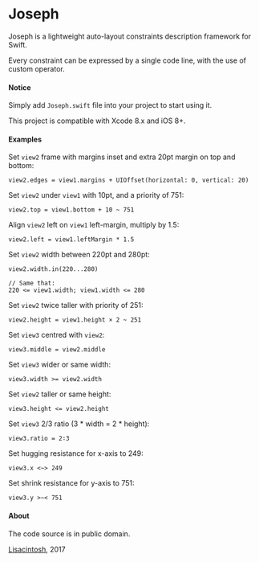 Joseph
======

Joseph is a lightweight auto-layout constraints description framework for Swift.

Every constraint can be expressed by a single code line, with the use of custom operator.

#### Notice

Simply add `Joseph.swift` file into your project to start using it.

This project is compatible with Xcode 8.x and iOS 8+.

#### Examples

Set `view2` frame with margins inset and extra 20pt margin on top and bottom:

```
view2.edges = view1.margins + UIOffset(horizontal: 0, vertical: 20)

```

Set `view2` under `view1` with 10pt, and a priority of 751:

```
view2.top = view1.bottom + 10 ~ 751

```

Align `view2` left on `view1` left-margin, multiply by 1.5:

```
view2.left = view1.leftMargin * 1.5

```

Set `view2` width between 220pt and 280pt:

```
view2.width.in(220...280)

// Same that:
220 <= view1.width; view1.width <= 280

```

Set `view2` twice taller with priority of 251:

```
view2.height = view1.height × 2 ~ 251

```


Set `view3` centred with `view2`:

```
view3.middle = view2.middle

```

Set `view3` wider or same width:

```
view3.width >= view2.width

```

Set `view2` taller or same height:

```
view3.height <= view2.height

```

Set `view3` 2/3 ratio (3 * width = 2 * height):

```
view3.ratio = 2∶3

```

Set hugging resistance for x-axis to 249:

```
view3.x <~> 249

```

Set shrink resistance for y-axis to 751:

```
view3.y >~< 751

```

#### About

The code source is in public domain.

[Lisacintosh](https://www.lisacintosh.com/), 2017